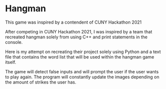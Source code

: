 # Hangman
This game was inspired by a contendent of CUNY Hackathon 2021

After competing in CUNY Hackathon 2021, I was inspired by a team that recreated hangman solely 
from using C++ and print statements in the console.

Here is my attempt on recreating their project solely using Python and a text file that contains 
the word list that will be used within the hangman game itself.

The game will detect false inputs and will prompt the user if the user wants to play again. The 
program will constantly update the images depending on the amount of strikes the user has.
